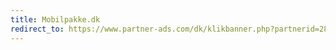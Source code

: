 ```yaml
---
title: Mobilpakke.dk
redirect_to: https://www.partner-ads.com/dk/klikbanner.php?partnerid=28187&bannerid=55901
---
```


